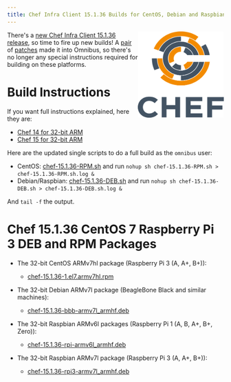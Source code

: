 ```yaml
---
title: Chef Infra Client 15.1.36 Builds for CentOS, Debian and Raspbian on 32-bit ARM
---
```


<a href="https://github.com/chef/chef"><img src="/assets/chef-logo.png" alt="Chef" width="200" height="200" align="right" /></a>

There's a [new Chef Infra Client 15.1.36 release](https://discourse.chef.io/t/chef-infra-client-15-1-36-released/15490), so time to fire up new builds! A [pair](https://github.com/chef/omnibus-software/pull/1059) of [patches](https://github.com/chef/omnibus/pull/889) made it into Omnibus, so there's no longer any special instructions required for building on these platforms.

# Build Instructions

If you want full instructions explained, here they are:

- [Chef 14 for 32-bit ARM](/2019/05/14/chef-14-on-arm-on-centos)
- [Chef 15 for 32-bit ARM](/2019/05/18/chef-15-on-arm)

Here are the updated single scripts to do a full build as the `omnibus` user:

- CentOS: [chef-15.1.36-RPM.sh](/assets/chef-15.1.36-RPM.sh) and run  `nohup sh chef-15.1.36-RPM.sh > chef-15.1.36-RPM.sh.log &`
- Debian/Raspbian: [chef-15.1.36-DEB.sh](/assets/chef-15.1.36-DEB.sh) and run `nohup sh chef-15.1.36-DEB.sh > chef-15.1.36-DEB.sh.log &`

And `tail -f` the output.

# Chef 15.1.36 CentOS 7 Raspberry Pi 3 DEB and RPM Packages

- The 32-bit CentOS ARMv7hl package (Raspberry Pi 3 (A, A+, B+)):
  - [chef-15.1.36-1.el7.armv7hl.rpm](https://www.dropbox.com/s/cpi41gl7gvgeuby/chef-15.1.36-1.el7.armv7hl.rpm?raw=1)

- The 32-bit Debian ARMv7l package (BeagleBone Black and similar machines):
  - [chef-15.1.36-bbb-armv7l_armhf.deb](https://www.dropbox.com/s/vx1i1xieq3l7q2w/chef-15.1.36-bbb-armv7l_armhf.deb?raw=1)

- The 32-bit Raspbian ARMv6l packages (Raspberry Pi 1 (A, B, A+, B+, Zero)):
  - [chef-15.1.36-rpi-armv6l_armhf.deb](https://www.dropbox.com/s/h5g3irg5m58z9hi/chef-15.1.36-rpi-armv6l_armhf.deb?raw=1)

- The 32-bit Raspbian ARMv7l package (Raspberry Pi 3 (A, A+, B+)):
  - [chef-15.1.36-rpi3-armv7l_armhf.deb](https://www.dropbox.com/s/yz2s3ij95jteqwg/chef-15.1.36-rpi3-armv7l_armhf.deb?raw=1)
